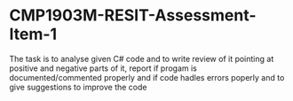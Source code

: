 # CMP1903M-RESIT-Assessment-Item-1
The task is to analyse given C# code and to write review of it pointing at positive and negative parts of it, report if progam is documented/commented properly and if code hadles errors poperly and to give suggestions to improve the code
